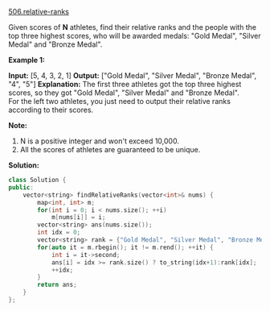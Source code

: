 [506.relative-ranks](https://leetcode.com/problems/relative-ranks/)  

Given scores of **N** athletes, find their relative ranks and the people with the top three highest scores, who will be awarded medals: "Gold Medal", "Silver Medal" and "Bronze Medal".

**Example 1:**  

**Input:** \[5, 4, 3, 2, 1\]
**Output:** \["Gold Medal", "Silver Medal", "Bronze Medal", "4", "5"\]
**Explanation:** The first three athletes got the top three highest scores, so they got "Gold Medal", "Silver Medal" and "Bronze Medal".   
For the left two athletes, you just need to output their relative ranks according to their scores.

**Note:**  

1.  N is a positive integer and won't exceed 10,000.
2.  All the scores of athletes are guaranteed to be unique.  



**Solution:**  

```cpp
class Solution {
public:
    vector<string> findRelativeRanks(vector<int>& nums) {
        map<int, int> m;
        for(int i = 0; i < nums.size(); ++i)
            m[nums[i]] = i;
        vector<string> ans(nums.size());
        int idx = 0;
        vector<string> rank = {"Gold Medal", "Silver Medal", "Bronze Medal"};
        for(auto it = m.rbegin(); it != m.rend(); ++it) {
            int i = it->second;
            ans[i] = idx >= rank.size() ? to_string(idx+1):rank[idx];
            ++idx;
        }
        return ans;
    }
};
```
      